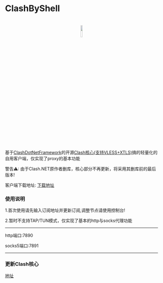 # ClashByShell

<h1 align="center">
  <img src="https://raw.githubusercontent.com/Dreamacro/clash/master/docs/logo.png" width="10%" height="10%">
</h1>

基于[ClashDotNetFramework](https://github.com/ClashDotNetFramework)的开源[Clash核心(支持VLESS+XTLS)](https://github.com/ClashDotNetFramework/experimental-clash/releases/latest)搞的轻量化的自用客户端，仅实现了proxy的基本功能

警告⚠: 由于Clash.NET原作者删库，核心部分不再更新，将采用其删库前的最后版本!

客户端下载地址: [下载地址](https://github.com/HXHGTS/ClashByShell/releases/latest/download/clash-windows-x64.zip)

### 使用说明

1.首次使用请先输入订阅地址并更新订阅,调整节点请使用控制台!

2.暂时不支持TAP/TUN模式，仅实现了基本的http与socks代理功能

---------------------------------

http端口:7890

socks5端口:7891

---------------------------------

### 更新Clash核心

[地址](https://github.com/ClashDotNetFramework/experimental-clash/releases/latest)

